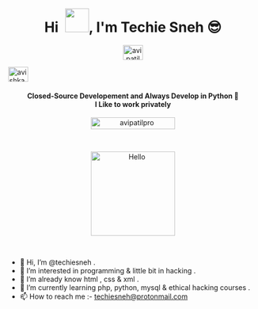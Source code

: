 <!-- Copyrights Techie Sneh 
     feel free to fork this -->

<h1 align="center">Hi  &nbsp;<a href="http://techiesneh.epizy.com"><img src="https://raw.githubusercontent.com/avipatilpro/avipatilpro/master/Hi.gif" width="48px"></a>, I'm Techie Sneh 😎</h1>

<p align="center">
<a href="https://codepen.io/techiesneh" target="blank"><img align="center" src="https://cdn.jsdelivr.net/npm/simple-icons@3.0.1/icons/codepen.svg" alt="avipatilpro" height="30" width="40" /></a>

<a href="https://www.hackerrank.com/techiesneh" target="blank"><img align="center" src="https://cdn.jsdelivr.net/npm/simple-icons@3.0.1/icons/hackerrank.svg" alt="avishkarpatil64" height="30" width="40" /></a>
</p>


<h4 align="center">Closed-Source Developement and Always Develop in Python 🐍 <br> I Like to work privately</h4>


<p align="center"> <a href="https://github.com/avipatilpro/"><img width="170px" height="24" src="https://komarev.com/ghpvc/?username=avipatilpro&label=PROFILE%20VISITORS&color=blueviolet&style=flat-square" alt="avipatilpro" /></a> </p><br>

<p align="center"><a href="https://avipatilweb.ml/"><img src="https://sdk.bitmoji.com/render/panel/7ff431c5-0042-4ded-81e5-a5514a9e677a-73722fee-603d-4ad6-a574-ee66da7461b3-v1.png?transparent=1&palette=1" alt="Hello" width="170" height="170"/></a></p><br>


- 👋 Hi, I’m @techiesneh .
- 👀 I’m interested in programming & little bit in hacking .
- 🌱 I’m already know html , css & xml . 
- 🌱 I’m currently learning php, python, mysql & ethical hacking courses .
- 📫 How to reach me :- techiesneh@protonmail.com 

<!---
techiesneh/techiesneh is a ✨ special ✨ repository because its `README.md` (this file) appears on your GitHub profile.
You can click the Preview link to take a look at your changes.
--->
